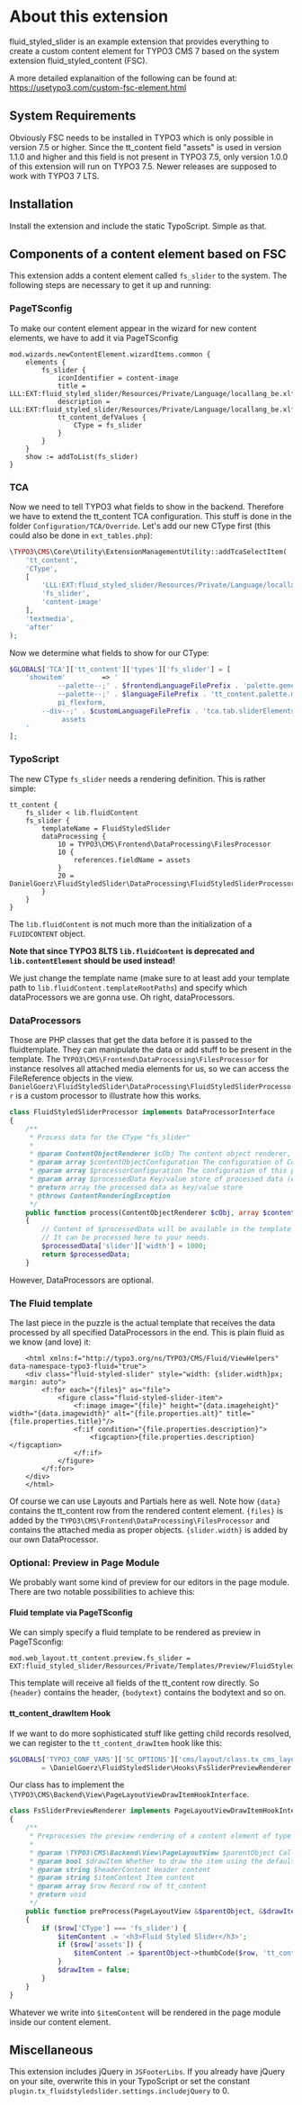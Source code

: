 # About this extension

fluid_styled_slider is an example extension that provides everything to create a custom content element
for TYPO3 CMS 7 based on the system extension fluid_styled_content (FSC).

A more detailed explanaition of the following can be found at: https://usetypo3.com/custom-fsc-element.html

## System Requirements
Obviously FSC needs to be installed in TYPO3 which is only possible in version 7.5 or higher. Since the tt_content field "assets" is used in version 1.1.0 and higher and this field is not present in TYPO3 7.5, only version 1.0.0 of this extension will run on TYPO3 7.5. Newer releases are supposed to work with TYPO3 7 LTS.

## Installation
Install the extension and include the static TypoScript. Simple as that.

## Components of a content element based on FSC
This extension adds a content element called `fs_slider` to the system. The following steps are necessary to get it up and running:

### PageTSconfig
To make our content element appear in the wizard for new content elements, we have to add it via PageTSconfig

```
mod.wizards.newContentElement.wizardItems.common {
	elements {
		fs_slider {
			iconIdentifier = content-image
			title = LLL:EXT:fluid_styled_slider/Resources/Private/Language/locallang_be.xlf:wizard.title
			description = LLL:EXT:fluid_styled_slider/Resources/Private/Language/locallang_be.xlf:wizard.description
			tt_content_defValues {
				CType = fs_slider
			}
		}
	}
	show := addToList(fs_slider)
}
```

### TCA
Now we need to tell TYPO3 what fields to show in the backend. Therefore we have to extend the tt_content TCA configuration.
This stuff is done in the folder `Configuration/TCA/Override`. Let's add our new CType first (this could also be done in `ext_tables.php`):

```php
\TYPO3\CMS\Core\Utility\ExtensionManagementUtility::addTcaSelectItem(
    'tt_content',
    'CType',
    [
        'LLL:EXT:fluid_styled_slider/Resources/Private/Language/locallang_be.xlf:wizard.title',
        'fs_slider',
        'content-image'
    ],
    'textmedia',
    'after'
);
```
    
Now we determine what fields to show for our CType:

```php
$GLOBALS['TCA']['tt_content']['types']['fs_slider'] = [
    'showitem'         => '
            --palette--;' . $frontendLanguageFilePrefix . 'palette.general;general,
            --palette--;' . $languageFilePrefix . 'tt_content.palette.mediaAdjustments;mediaAdjustments,
            pi_flexform,
        --div--;' . $customLanguageFilePrefix . 'tca.tab.sliderElements,
             assets
    '
];
```

### TypoScript
The new CType `fs_slider` needs a rendering definition. This is rather simple:

```
tt_content {
	fs_slider < lib.fluidContent
	fs_slider {
		templateName = FluidStyledSlider
		dataProcessing {
			10 = TYPO3\CMS\Frontend\DataProcessing\FilesProcessor
			10 {
				references.fieldName = assets
			}
			20 = DanielGoerz\FluidStyledSlider\DataProcessing\FluidStyledSliderProcessor
		}
	}
}
```

The `lib.fluidContent` is not much more than the initialization of a `FLUIDCONTENT` object. 

**Note that since TYPO3 8LTS `lib.fluidContent` is deprecated and `lib.contentElement` should be used instead!**

We just change the template name
(make sure to at least add your template path to `lib.fluidContent.templateRootPaths`)
and specify which dataProcessors we are gonna use. Oh right, dataProcessors.

### DataProcessors
Those are PHP classes that get the data before it is passed to the fluidtemplate. They can manipulate the data or add stuff to
be present in the template. The `TYPO3\CMS\Frontend\DataProcessing\FilesProcessor`
for instance resolves all attached media elements for us, so we can access the FileReference objects in the view.
`DanielGoerz\FluidStyledSlider\DataProcessing\FluidStyledSliderProcessor` is a custom processor to illustrate how this works.

```php
class FluidStyledSliderProcessor implements DataProcessorInterface
{
    /**
     * Process data for the CType "fs_slider"
     *
     * @param ContentObjectRenderer $cObj The content object renderer, which contains data of the content element
     * @param array $contentObjectConfiguration The configuration of Content Object
     * @param array $processorConfiguration The configuration of this processor
     * @param array $processedData Key/value store of processed data (e.g. to be passed to a Fluid View)
     * @return array the processed data as key/value store
     * @throws ContentRenderingException
     */
    public function process(ContentObjectRenderer $cObj, array $contentObjectConfiguration, array $processorConfiguration, array $processedData)
    {
        // Content of $processedData will be available in the template
        // It can be processed here to your needs.
        $processedData['slider']['width'] = 1000;
        return $processedData;
    }
```

However, DataProcessors are optional.

### The Fluid template
The last piece in the puzzle is the actual template that receives the data processed by all specified DataProcessors in the end.
This is plain fluid as we know (and love) it:

```
    <html xmlns:f="http://typo3.org/ns/TYPO3/CMS/Fluid/ViewHelpers" data-namespace-typo3-fluid="true">
    <div class="fluid-styled-slider" style="width: {slider.width}px; margin: auto">
    	<f:for each="{files}" as="file">
    		<figure class="fluid-styled-slider-item">
    			<f:image image="{file}" height="{data.imageheight}" width="{data.imagewidth}" alt="{file.properties.alt}" title="{file.properties.title}"/>
    			<f:if condition="{file.properties.description}">
    				<figcaption>{file.properties.description}</figcaption>
    			</f:if>
    		</figure>
    	</f:for>
    </div>
    </html>
```

Of course we can use Layouts and Partials here as well. Note how `{data}` contains the tt_content row from the rendered
content element. `{files}` is added by the `TYPO3\CMS\Frontend\DataProcessing\FilesProcessor` and contains the attached media
as proper objects. `{slider.width}` is added by our own DataProcessor.

### Optional: Preview in Page Module
We probably want some kind of preview for our editors in the page module. There are two notable possibilities to achieve this:

#### Fluid template via PageTSconfig
We can simply specify a fluid template to be rendered as preview in PageTSconfig:

```
mod.web_layout.tt_content.preview.fs_slider = EXT:fluid_styled_slider/Resources/Private/Templates/Preview/FluidStyledSlider.html
```

This template will receive all fields of the tt_content row directly. So `{header}` contains the header, `{bodytext}` contains the
bodytext and so on.

#### tt_content_drawItem Hook
If we want to do more sophisticated stuff like getting child records resolved, we can register to the `tt_content_drawItem` hook
like this:

```php
$GLOBALS['TYPO3_CONF_VARS']['SC_OPTIONS']['cms/layout/class.tx_cms_layout.php']['tt_content_drawItem']['fluid_styled_slider']
        = \DanielGoerz\FluidStyledSlider\Hooks\FsSliderPreviewRenderer::class;
```

Our class has to implement the `\TYPO3\CMS\Backend\View\PageLayoutViewDrawItemHookInterface`.

```php
class FsSliderPreviewRenderer implements PageLayoutViewDrawItemHookInterface
{
    /**
     * Preprocesses the preview rendering of a content element of type "fs_slider"
     *
     * @param \TYPO3\CMS\Backend\View\PageLayoutView $parentObject Calling parent object
     * @param bool $drawItem Whether to draw the item using the default functionality
     * @param string $headerContent Header content
     * @param string $itemContent Item content
     * @param array $row Record row of tt_content
     * @return void
     */
    public function preProcess(PageLayoutView &$parentObject, &$drawItem, &$headerContent, &$itemContent, array &$row)
    {
        if ($row['CType'] === 'fs_slider') {
            $itemContent .= '<h3>Fluid Styled Slider</h3>';
            if ($row['assets']) {
                $itemContent .= $parentObject->thumbCode($row, 'tt_content', 'assets') . '<br />';
            }
            $drawItem = false;
        }
    }
}
```

Whatever we write into `$itemContent` will be rendered in the page module inside our content element. 

## Miscellaneous
This extension includes jQuery in `JSFooterLibs`. If you already have jQuery on your site, overwrite this in your TypoScript
or set the constant `plugin.tx_fluidstyledslider.settings.includejQuery` to 0.
